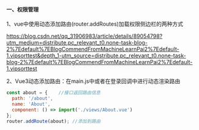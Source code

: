 #### 一、权限管理
1、vue中使用动态添加路由(router.addRoutes)加载权限侧边栏的两种方式

https://blog.csdn.net/qq_31906983/article/details/89054798?utm_medium=distribute.pc_relevant_t0.none-task-blog-2%7Edefault%7EBlogCommendFromMachineLearnPai2%7Edefault-1.vipsorttest&depth_1-utm_source=distribute.pc_relevant_t0.none-task-blog-2%7Edefault%7EBlogCommendFromMachineLearnPai2%7Edefault-1.vipsorttest

2、Vue3动态添加路由：在main.js中或者在登录回调中进行动态渲染路由

````javascript
const about = {    //接口返回路由信息
  path: '/about',
  name: 'About',
  component: () => import('./views/About.vue')
};
router.addRoute(about); //添加到路由
````





